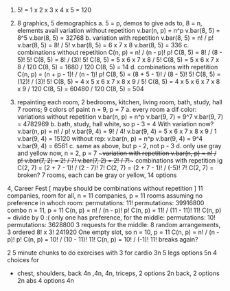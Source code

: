 1. 5! = 1 x 2 x 3 x 4 x 5 = 120
2. 8 graphics, 5 demographics
	a. 5 = p, demos to give ads to, 8 = n, elements avail
	variation without repetition
		v.bar(n, p) = n^p
		v.bar(8, 5) = 8^5
		v.bar(8, 5) = 32768
	b. variation with repetition
		v.bar(8, 5) = n! / p!
		v.bar(8, 5) = 8! / 5!
		v.bar(8, 5) = 6 x 7 x 8
		v.bar(8, 5) = 336
	c. combinations without repetition
		C(n, p) = n! / (n - p)! p!
		C(8, 5) = 8! / (8 - 5)! 5!
		C(8, 5) = 8! / (3)! 5!
		C(8, 5) = 5 x 6 x 7 x 8 / 5!
		C(8, 5) = 5 x 6 x 7 x 8 / 120
		C(8, 5) = 1680 / 120
		C(8, 5) = 14
	d. combinations with repetition
		C(n, p) = (n + p - 1)! / (n - 1)! p!
		C(8, 5) = (8 + 5 - 1)! / (8 - 5)! 5!
		C(8, 5) = (12)! / (3)! 5!
		C(8, 5) = 4 x 5 x 6 x 7 x 8 x 9 / 5!
		C(8, 5) = 4 x 5 x 6 x 7 x 8 x 9 / 120
		C(8, 5) = 60480 / 120
		C(8, 5) = 504

3. repainting each room, 2 bedrooms, kitchen, living room, bath, study, hall
	7 rooms; 9 colors of paint
	n = 9, p = 7
		a. every room a dif color:
			variations without repetition
			v.bar(n, p) = n^p
			v.bar(9, 7) = 9^7
			v.bar(9, 7) = 4782969
		b. bath, study, hall white, so p - 3 = 4
		With variation now?
			v.bar(n, p) = n! / p!
			v.bar(9, 4) = 9! / 4!
			v.bar(9, 4) = 5 x 6 x 7 x 8 x 9 / 1
			v.bar(9, 4) = 15120
		without rep:
			v.bar(n, p) = n^p
			v.bar(9, 4) = 9^4
			v.bar(9, 4) = 6561
		c. same as above, but p - 2, not p - 3
		d. only use gray and yellow
		now, n = 2, p = 7
			~~~variation with repetition
			v.bar(n, p) = n! / p!
			v.bar(7, 2) = 2! / 7!
			v.bar(7, 2) = 2! / 7!~~~
			combinations with repetition ig
			C(2, 7) = (2 + 7 - 1)! / (2 - 7)! 7!
			C(2, 7) = (2 + 7 - 1)! / (-5)! 7!
			C(2, 7) = broken?
			7 rooms, each can be gray or yellow, 14 options

4, Career Fest [ maybe should be combinations without repetition ]
11 companies, room for all, n = 11 companies, p = 11 rooms
	assuming no preference in whoch room:
	permutations: 11!
	permutations: 39916800
	combo 
		n = 11, p = 11
		C(n, p) = n! / (n - p)! p!
		C(n, p) = 11! / (11 - 11)! 11!
		C(n, p) = divide by 0 :(
only one has preference, for the middle:
	permutations: 10!
	permutations: 3628800
3 requests for the middle:
	8 random arrangements, 3 ordered
	8! x 3!
	241920
One empty slot, so n = 10, p = 11
C(n, p) = n! / (n - p)! p!
C(n, p) = 10! / (10 - 11)! 11!
C(n, p) = 10! / (-1)! 11!
breaks again?

	

2 5 minute chunks to do exercises with
3 for cardio 3n
5 legs options 5n
4 choices for 
- chest, shoulders, back 4n ,4n, 4n,
triceps, 2 options 2n
back, 2 options 2n
abs 4 options 4n

